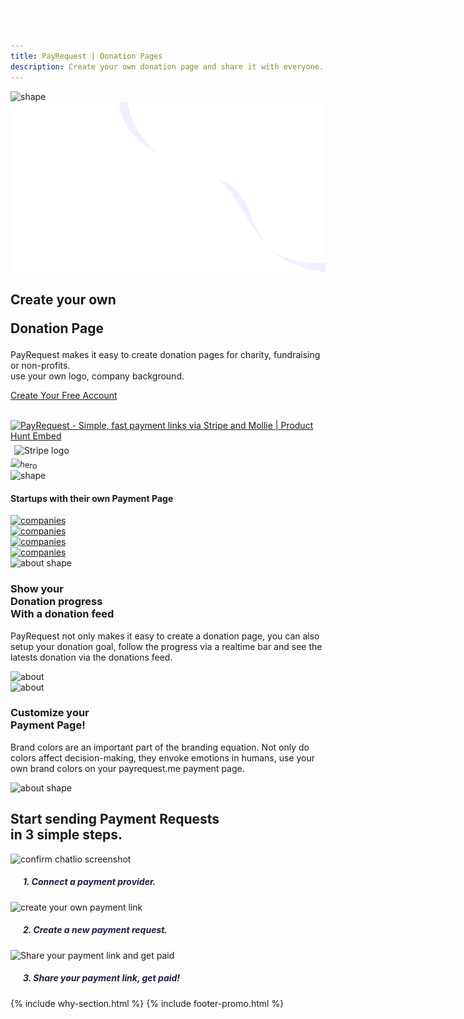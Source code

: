 ```yaml
---
title: PayRequest | Donation Pages
description: Create your own donation page and share it with everyone.
---
```


<!-- Done for the new website! -->


<!-- Hero Section Start -->
<section class="hero-section">
<!-- Hero Shape Start -->
      
<div class="hero-shape5">
<img src="https://payrequest.io/assets/logos/Icon%20white.png" alt="shape" style="max-width: 160px;">
         </div>
<!-- Hero Shape End -->
          
 <!-- Hero Bg Start -->
<div class="hero-bg">
            <img src="assets/img/hero_shape.png" alt="hero shape">
         </div>
<!-- Hero Bg End -->
          
<div class="container">
            <div class="row align-items-center">
             <div class="col-lg-6 col-md-6">
                  <div class="hero-left">
                     <h2> Create your own

<span class="underline">Donation Page</span></h2>

<p>PayRequest makes it easy to create donation pages for charity, fundraising or non-profits. <br>
use your own logo, company background.
</p>

<a href="http://dashboard.payrequest.io/" class="theme-btn mt-4"> Create Your Free Account<span class="fa fa-chevron-right"></span></a>

</div>



<div class="mt-3" style="/* margin-bottom: 150px; */">
<br> 
<a href="https://www.producthunt.com/posts/payrequest?utm_source=badge-top-post-badge&amp;utm_medium=badge&amp;utm_souce=badge-payrequest" target="_blank"><img src="https://api.producthunt.com/widgets/embed-image/v1/top-post-badge.svg?post_id=176421&amp;theme=light&amp;period=daily" alt="PayRequest - Simple, fast payment links via Stripe and Mollie | Product Hunt Embed" style="width: 250px; height: 54px;" width="250px" height="54px"></a>



<img alt="Stripe logo" src="https://payrequest.io/assets/img/stripe-partner-badges/L_Color_Solid.svg" style="height: 63px;padding: 6px;">
                        </div>
               </div>

<div class="col-lg-6 col-md-6">
                  <div class="hero-right">
                   <img src="https://i.imgur.com/MyfTcLz.png" alt="hero" style="
    transform: perspective(1000px) rotateY(-13deg) rotateX(5deg) rotateZ(7deg) scaleY(0.9) scaleX(0.95) translateX(-3%) translateY(-3%);
">
                     <div class="hero-dot-shape">
                 <img src="http://themescare.com/demos/robofume-view/assets/img/hero-dot-shape.png" alt="shape">
                     </div>
                  </div>
               </div>
            </div>
         </div>
      </section>
<!-- Hero Section End -->
       
   
<!-- Companies Section Start -->
<section class="companies-section section_b_70 wow fadeInUp" data-wow-duration="1s" data-wow-delay="0.2s">
         <div class="container">
            <div class="row align-items-center">
               <div class="col-lg-6">
                  <div class="companies-left">
                     <h4>Startups with their own Payment Page</h4>
                  </div>
               </div>
               <div class="col-lg-6">
                  <div class="companies-slider owl-carousel">
                     <div class="single-com-slider">
                        <a href="#"><img src="https://lh3.googleusercontent.com/hpCa0ZSQrEshrO7bktxy8zeoT4ncoOQ96S-WZcFcHBdWGm7izsCtPydY-86RN6vyMg" alt="companies" /></a>
                     </div>
                     <div class="single-com-slider">
                        <a href="#"><img src="https://lh3.googleusercontent.com/hpCa0ZSQrEshrO7bktxy8zeoT4ncoOQ96S-WZcFcHBdWGm7izsCtPydY-86RN6vyMg" alt="companies" /></a>
                     </div>
                     <div class="single-com-slider">
                        <a href="#"><img src="https://lh3.googleusercontent.com/hpCa0ZSQrEshrO7bktxy8zeoT4ncoOQ96S-WZcFcHBdWGm7izsCtPydY-86RN6vyMg" alt="companies" /></a>
                     </div>
                     <div class="single-com-slider">
                        <a href="#"><img src="https://lh3.googleusercontent.com/hpCa0ZSQrEshrO7bktxy8zeoT4ncoOQ96S-WZcFcHBdWGm7izsCtPydY-86RN6vyMg" alt="companies" /></a>
                     </div>
                  </div>
               </div>
            </div>
         </div>
      </section>
<!-- Companies Section End -->
       

<!-- About Section Start -->
<section class="about-section">
         <!-- Top Shape Start -->
         <div class="about-top-shape">
            <img src="http://themescare.com/demos/robofume-view/assets/img/about-shape.png" alt="about shape" />
         </div>
         <!-- Top Shape End -->
         <!-- Bottom Shape Start -->

<!-- Bottom Shape End -->
<!-- About Top Start -->
<div class="about-top section_100">
            <div class="container">
          <div class="row align-items-center">
                  <div class="col-lg-6">
                     <div class="about-left wow fadeInLeft" data-wow-duration="1s" data-wow-delay="0.2s" style="visibility: visible; animation-duration: 1s; animation-delay: 0.2s; animation-name: fadeInLeft;">
                        <h3>Show your<br>Donation progress<br>With a donation feed </h3>
                        <p>PayRequest not only makes it easy to create a donation page, you can also setup your donation goal, follow the progress via a realtime bar and see the latests donation via the donations feed.


</p>
                      
</div>
                  </div>
                  <div class="col-lg-6">
                     <div class="about-right wow fadeInRight" data-wow-duration="1s" data-wow-delay="0.3s" style="visibility: visible; animation-duration: 1s; animation-delay: 0.3s; animation-name: fadeInRight;">
                        <img src="https://i.imgur.com/ytFFHEZ.png" alt="about">
                     </div>
                  </div>
               </div>
            </div>
         </div>
<!-- About Top End -->
          
<!-- About Bottom Start -->
<div class="about-bottom section_b_100">
            <div class="container">
          <div class="row align-items-center">
                  <div class="col-lg-6">
                     <div class="about-right wow fadeInLeft" data-wow-duration="1s" data-wow-delay="0.2s" style="visibility: visible; animation-duration: 1s; animation-delay: 0.2s; animation-name: fadeInLeft;">
                        <img src="https://8designers.com/8/wp-content/uploads/2020/08/Artboard-%E2%80%93-7@2x.png" alt="about">
                     </div>
                  </div>
                  <div class="col-lg-6">
                     <div class="about-left wow fadeInRight" data-wow-duration="1s" data-wow-delay="0.3s" style="visibility: visible; animation-duration: 1s; animation-delay: 0.3s; animation-name: fadeInRight;">
<h3>Customize your <br>Payment Page!</h3>
<p>Brand colors are an important part of the branding equation. Not only do colors affect decision-making, they envoke emotions in humans, use your own brand colors on your payrequest.me payment page.


</p>
                       
</div>
                  </div>
               </div>
            </div>
</div>
<!-- About Bottom End -->
</section>
<!-- About Section End -->
       




<section class="about-section">
         <!-- Top Shape Start -->
         <div class="about-top-shape">
            <img src="http://themescare.com/demos/robofume-view/assets/img/about-shape.png" alt="about shape">
         </div>
<!-- Top Shape End -->
<!-- Bottom Shape Start -->

<!-- Bottom Shape End -->
 <!-- About Top Start -->
<div class="about-top section_100">
            <div class="container">
             <div class="row align-items-center">
                  <div class="col-lg-12">
                  <div class="section-title wow fadeInUp" data-wow-duration="1s" data-wow-delay="0.3s" style="visibility: visible; animation-duration: 1s; animation-delay: 0.3s; animation-name: fadeInUp;">
                     <div class="section-title">
<h2>Start sending<span> Payment Requests</span><br> in 3 simple steps.</h2>
</div>
                  </div>
                  
 </div>
<style>
  .bubble-number {
    display: block;
    width: 50px;
    height: 50px;
    background: url(https://chatlio.com/img/bg-bubble-number.svg) no-repeat center;
    background-size: 50px;
    line-height: 50px;
    color: #fff;
    font-size: 1.25rem;
    font-weight: 700;
    text-align: center;
    position: absolute;
    top: -20px;
    right: 0;
  }
  
  .img-wrap {
    max-height: 220px;
    max-width: 360px;
    margin-left: auto;
    margin-right: auto;
    margin-bottom: 30px;
    border-radius: 10px;
    position: relative;
  }
  
  .img-wrap img {
    background: #f5f9fc;
    border-radius: 10px;
    max-width: 100%;
    height: auto;
    box-shadow: 0 2px 3px 0 rgba(0, 0, 0, .1);
    height: 200px;
    width: 350px;
  }

</style>

<style>
.section-content .image-container {
    height: 400px;
}
.section-content .image-container .img-comments {
    z-index: 3;
    left: -100px;
    top: -40px;
}
.section-content .image-container img {
    position: absolute;
    width: 100%;
    max-width: 380px;
}
[class*=shadow] {
    transition: all .15s ease;
}
.section-content .image-container .img-blog {
    z-index: 4;
    left: 100px;
    top: 20px;
}
.profile-page .card-profile .card-profile-image img, .shadow {
    box-shadow: 0 15px 35px rgba(50,50,93,.1),0 5px 15px rgba(0,0,0,.07)!important;
}
rounded {
    border-radius: .25rem!important;
}
</style>


<div class="row">
          <div class="col-sm-4 aos-init aos-animate" data-aos="fade-up" data-aos-easing="delay-slide" data-aos-duration="1300" data-aos-delay="400" data-aos-offset="-100">
            <div class="img-wrap">
              <img src="https://i.imgur.com/V8IqnbY.png" alt="confirm chatlio screenshot">
              <span class="bubble-number">1</span>
            </div>
            <h5 style="
    font-weight: 700;
    color: #1c2045;
    margin-left: 20px;
">
              1. Connect a payment provider.
            <p></p></h5>
          </div>
          <div class="col-sm-4 aos-init aos-animate" data-aos="fade-up" data-aos-easing="delay-slide" data-aos-duration="1300" data-aos-delay="500" data-aos-offset="-100">
            <div class="img-wrap">
                    <img src="https://payrequest.io/assets/img/screens/new-request.png" alt="create your own payment link">
              <span class="bubble-number">2</span>
            </div>
            <h5 style="
    font-weight: 700;
    color: #1c2045;
    margin-left: 20px;
">2. Create a new payment request.</h5>
          </div>
          <div class="col-sm-4 aos-init aos-animate" data-aos="fade-up" data-aos-easing="delay-slide" data-aos-duration="1300" data-aos-delay="600" data-aos-offset="-100">
            <div class="img-wrap">
              <img src="https://payrequest.io/assets/img/screens/payment-link.png" alt="Share your payment link and get paid">
              <span class="bubble-number">3</span>
            </div>
            <h5 style="
    font-weight: 700;
    color: #1c2045;
    margin-left: 20px;
">3. Share your payment link, get paid!</h5>
          </div>
        </div>
               </div>
            </div>
         </div>
<!-- About Top End -->
          
<!-- About Bottom Start -->
<!-- About Bottom End -->
</section>


{% include why-section.html %}
{% include footer-promo.html %}